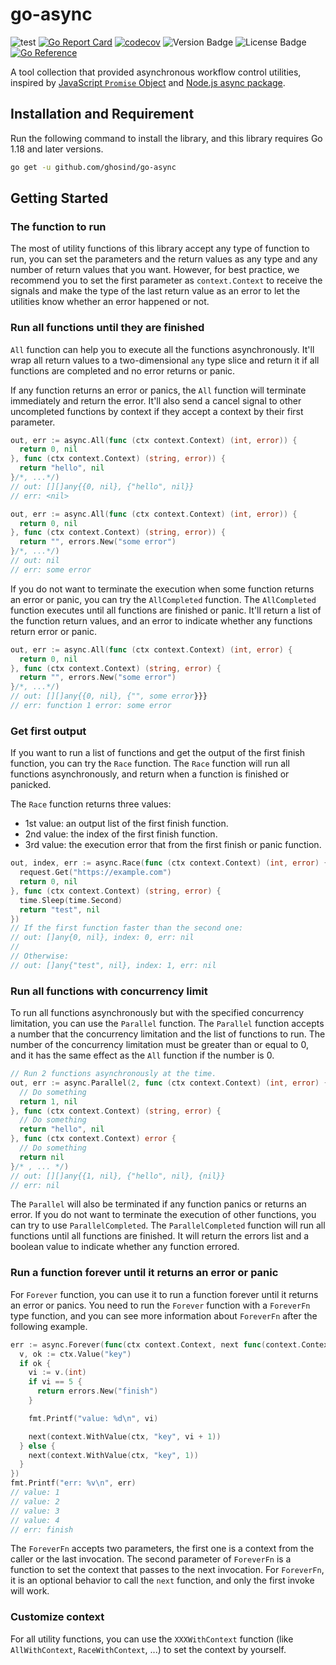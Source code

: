 # go-async

![test](https://github.com/ghosind/go-async/workflows/test/badge.svg)
[![Go Report Card](https://goreportcard.com/badge/github.com/ghosind/go-async)](https://goreportcard.com/report/github.com/ghosind/go-async)
[![codecov](https://codecov.io/gh/ghosind/go-async/branch/main/graph/badge.svg)](https://codecov.io/gh/ghosind/go-async)
![Version Badge](https://img.shields.io/github/v/release/ghosind/go-async)
![License Badge](https://img.shields.io/github/license/ghosind/go-async)
[![Go Reference](https://pkg.go.dev/badge/github.com/ghosind/go-async.svg)](https://pkg.go.dev/github.com/ghosind/go-async)

A tool collection that provided asynchronous workflow control utilities, inspired by [JavaScript `Promise` Object](https://developer.mozilla.org/en-US/docs/Web/JavaScript/Reference/Global_Objects/Promise) and [Node.js async package](https://caolan.github.io/async/v3/).

## Installation and Requirement

Run the following command to install the library, and this library requires Go 1.18 and later versions.

```sh
go get -u github.com/ghosind/go-async
```

## Getting Started

### The function to run

The most of utility functions of this library accept any type of function to run, you can set the parameters and the return values as any type and any number of return values that you want. However, for best practice, we recommend you to set the first parameter as `context.Context` to receive the signals and make the type of the last return value as an error to let the utilities know whether an error happened or not.

### Run all functions until they are finished

`All` function can help you to execute all the functions asynchronously. It'll wrap all return values to a two-dimensional `any` type slice and return it if all functions are completed and no error returns or panic.

If any function returns an error or panics, the `All` function will terminate immediately and return the error. It'll also send a cancel signal to other uncompleted functions by context if they accept a context by their first parameter.

```go
out, err := async.All(func (ctx context.Context) (int, error)) {
  return 0, nil
}, func (ctx context.Context) (string, error)) {
  return "hello", nil
}/*, ...*/)
// out: [][]any{{0, nil}, {"hello", nil}}
// err: <nil>

out, err := async.All(func (ctx context.Context) (int, error)) {
  return 0, nil
}, func (ctx context.Context) (string, error)) {
  return "", errors.New("some error")
}/*, ...*/)
// out: nil
// err: some error
```

If you do not want to terminate the execution when some function returns an error or panic, you can try the `AllCompleted` function. The `AllCompleted` function executes until all functions are finished or panic. It'll return a list of the function return values, and an error to indicate whether any functions return error or panic.

```go
out, err := async.All(func (ctx context.Context) (int, error) {
  return 0, nil
}, func (ctx context.Context) (string, error) {
  return "", errors.New("some error")
}/*, ...*/)
// out: [][]any{{0, nil}, {"", some error}}}
// err: function 1 error: some error
```

### Get first output

If you want to run a list of functions and get the output of the first finish function, you can try the `Race` function. The `Race` function will run all functions asynchronously, and return when a function is finished or panicked.

The `Race` function returns three values:

- 1st value: an output list of the first finish function.
- 2nd value: the index of the first finish function.
- 3rd value: the execution error that from the first finish or panic function.

```go
out, index, err := async.Race(func (ctx context.Context) (int, error) {
  request.Get("https://example.com")
  return 0, nil
}, func (ctx context.Context) (string, error) {
  time.Sleep(time.Second)
  return "test", nil
})
// If the first function faster than the second one:
// out: []any{0, nil}, index: 0, err: nil
//
// Otherwise:
// out: []any{"test", nil}, index: 1, err: nil
```

### Run all functions with concurrency limit

To run all functions asynchronously but with the specified concurrency limitation, you can use the `Parallel` function. The `Parallel` function accepts a number that the concurrency limitation and the list of functions to run. The number of the concurrency limitation must be greater than or equal to 0, and it has the same effect as the `All` function if the number is 0.

```go
// Run 2 functions asynchronously at the time.
out, err := async.Parallel(2, func (ctx context.Context) (int, error) {
  // Do something
  return 1, nil
}, func (ctx context.Context) (string, error) {
  // Do something
  return "hello", nil
}, func (ctx context.Context) error {
  // Do something
  return nil
}/* , ... */)
// out: [][]any{{1, nil}, {"hello", nil}, {nil}}
// err: nil
```

The `Parallel` will also be terminated if any function panics or returns an error. If you do not want to terminate the execution of other functions, you can try to use `ParallelCompleted`. The `ParallelCompleted` function will run all functions until all functions are finished. It will return the errors list and a boolean value to indicate whether any function errored.

### Run a function forever until it returns an error or panic

For `Forever` function, you can use it to run a function forever until it returns an error or panics. You need to run the `Forever` function with a `ForeverFn` type function, and you can see more information about `ForeverFn` after the following example.

```go
err := async.Forever(func(ctx context.Context, next func(context.Context)) error {
  v, ok := ctx.Value("key")
  if ok {
    vi := v.(int)
    if vi == 5 {
      return errors.New("finish")
    }

    fmt.Printf("value: %d\n", vi)

    next(context.WithValue(ctx, "key", vi + 1))
  } else {
    next(context.WithValue(ctx, "key", 1))
  }
})
fmt.Printf("err: %v\n", err)
// value: 1
// value: 2
// value: 3
// value: 4
// err: finish
```

The `ForeverFn` accepts two parameters, the first one is a context from the caller or the last invocation. The second parameter of `ForeverFn` is a function to set the context that passes to the next invocation. For `ForeverFn`, it is an optional behavior to call the `next` function, and only the first invoke will work.

### Customize context

For all utility functions, you can use the `XXXWithContext` function (like `AllWithContext`, `RaceWithContext`, ...) to set the context by yourself.
